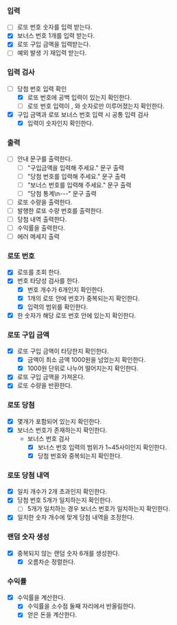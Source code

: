 ### 입력
- [ ] 로또 번호 숫자를 입력 받는다.
- [X] 보너스 번호 1개를 입력 받는다.
- [X] 로또 구입 금액을 입력받는다.
- [ ] 예외 발생 기 재입력 받는다.

### 입력 검사
- [ ] 당첨 번호 입력 확인
  - [x] 로또 번호에 공백 입력이 있는지 확인한다. 
  - [ ] 로또 번호 입력이 , 와 숫자로만 이루어졌는지 확인한다.
- [x] 구입 금액과 로또 보너스 번호 입력 시 공통 입력 검사
  - [X] 입력이 숫자인지 확인한다.

### 출력
- [ ] 안내 문구를 출력한다.
  - [ ] "구입금액을 입력해 주세요." 문구 출력
  - [ ] "당첨 번호를 입력해 주세요." 문구 출력
  - [ ] "보너스 번호를 입력해 주세요." 문구 출력
  - [ ] "당첨 통계\n---" 문구 출력
- [ ] 로또 수량을 출력한다.
- [ ] 발행한 로또 수량 번호를 출력한다.
- [ ] 당첨 내역 출력한다.
- [ ] 수익률을 출력한다.
- [ ] 에러 메세지 출력

### 로또 번호
- [x] 로또를 조회 한다.
- [X] 번호 타당성 검사를 한다.
  - [X] 번호 개수가 6개인지 확인한다.
  - [X] 1개의 로또 안에 번호가 중복되는지 확인한다.
  - [X] 입력의 범위를 확인한다.
- [X] 한 숫자가 해당 로또 번호 안에 있는지 확인한다.

### 로또 구입 금액
- [X] 로또 구입 금액이 타당한지 확인한다.   
    - [X] 금액이 최소 금액 1000원을 넘었는지 확인한다.  
    - [X] 1000원 단위로 나누어 떨어지는지 확인한다.  
- [X] 로또 구입 금액을 가져온다.
- [X] 로또 수량을 반환한다.

### 로또 당첨 
- [X] 몇개가 포함되어 있는지 확인한다.
- [X] 보너스 번호가 존재하는지 확인한다.
  - 보너스 번호 검사
    - [X] 보너스 번호 입력의 범위가 1~45사이인지 확인한다.
    - [X] 당첨 번호와 중복되는지 확인한다.

### 로또 당첨 내역
- [X] 일치 개수가 2개 초과인지 확인한다.
- [X] 당첨 번호 5개가 일치하는지 확인한다.  
  - [ ] 5개가 일치하는 경우 보너스 번호가 일치하는지 확인한다.
- [X] 일치한 숫자 개수에 맞게 당첨 내역을 조정한다.

### 랜덤 숫자 생성
- [X] 중복되지 않는 랜덤 숫자 6개를 생성한다.  
  - [X] 오름차순 정렬한다.  

### 수익률 
- [X] 수익률을 계산한다.
    - [X] 수익률을 소수점 둘째 자리에서 반올림한다.
    - [X] 얻은 돈을 계산한다. 
